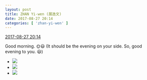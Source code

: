 ```yaml
---
layout: post
title: ZHAN Yi-wen (展逸文)
date: 2017-08-27 20:14
categories: [ 'zhan-yi-wen' ]
---
```


<div class="weibo-info">
  <a href="http://weibo.com/6108090526/Fj4oIyMQA">2017-08-27 20:14</a>
</div>

Good morning. 🌞:smiley: (It should be the evening on your side. So, good evening to you. :smiley:)

<!-- more -->

<ul class="weibo-pic-list-1">
  <li class="weibo-pic">
    <a href="http://wx1.sinaimg.cn/mw690/006FmVn8gy1fiyjli2f34j30zk0qok33.jpg"><img src="//wx1.sinaimg.cn/thumb150/006FmVn8gy1fiyjli2f34j30zk0qok33.jpg" /></a>
  </li>
  <li class="weibo-pic">
    <a href="http://wx3.sinaimg.cn/mw690/006FmVn8gy1fiyjlblszgj30zk0qo19i.jpg"><img src="//wx3.sinaimg.cn/thumb150/006FmVn8gy1fiyjlblszgj30zk0qo19i.jpg" /></a>
  </li>
  <li class="weibo-pic">
    <a href="http://wx1.sinaimg.cn/mw690/006FmVn8gy1fiyjldtq2ej30k00zkn3g.jpg"><img src="//wx1.sinaimg.cn/thumb150/006FmVn8gy1fiyjldtq2ej30k00zkn3g.jpg" /></a>
  </li>
</ul>
